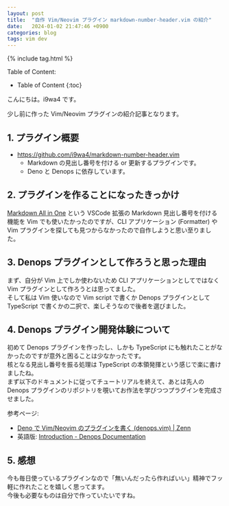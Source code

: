 ```yaml
---
layout: post
title:  "自作 Vim/Neovim プラグイン markdown-number-header.vim の紹介"
date:   2024-01-02 21:47:46 +0900
categories: blog
tags: vim dev
---
```


{% include tag.html %}

Table of Content:
- Table of Content
{:toc}

<!-- # h1 -->

こんにちは。i9wa4 です。

少し前に作った Vim/Neovim プラグインの紹介記事となります。

## 1. プラグイン概要

- <https://github.com/i9wa4/markdown-number-header.vim>
    - Markdown の見出し番号を付ける or 更新するプラグインです。
    - Deno と Denops に依存しています。


## 2. プラグインを作ることになったきっかけ

[Markdown All in One](https://marketplace.visualstudio.com/items?itemName=yzhang.markdown-all-in-one)
という VSCode 拡張の Markdown 見出し番号を付ける機能を Vim でも使いたかったのですが、CLI アプリケーション (Formatter) や Vim プラグインを探しても見つからなかったので自作しようと思い至りました。

## 3. Denops プラグインとして作ろうと思った理由

まず、自分が Vim 上でしか使わないため CLI アプリケーションとしてではなく Vim プラグインとして作ろうとは思ってました。  
そして私は Vim 使いなので Vim script で書くか Denops プラグインとして TypeScript で書くかの二択で、楽しそうなので後者を選びました。

## 4. Denops プラグイン開発体験について

初めて Denops プラグインを作ったし、しかも TypeScript にも触れたことがなかったのですが意外と困ることは少なかったです。  
核となる見出し番号を振る処理は TypeScript の本領発揮という感じで楽に書けましたね。  
まず以下のドキュメントに従ってチュートリアルを終えて、あとは先人の Denops プラグインのリポジトリを覗いてお作法を学びつつプラグインを完成させました。

参考ページ:
- [Deno で Vim/Neovim のプラグインを書く (denops.vim) \| Zenn](https://zenn.dev/lambdalisue/articles/b4a31fba0b1ce95104c9)
- 英語版: [Introduction - Denops Documentation](https://vim-denops.github.io/denops-documentation/)

## 5. 感想

今も毎日使っているプラグインなので「無いんだったら作ればいい」精神でフッ軽に作れたことを嬉しく思ってます。  
今後も必要なものは自分で作っていたいですね。
